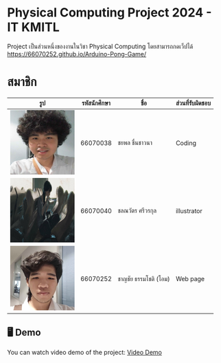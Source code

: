 # Physical Computing Project 2024 - IT KMITL
Project เป็นส่วนหนึ่งของงานในวิชา Physical Computing โดยสามารถกดเว็ปได้
https://66070252.github.io/Arduino-Pong-Game/
# สมาชิก

| รูป | รหัสนักศึกษา     | ชื่อ                  | ส่วนที่รับผิดชอบ               |
| --- | -------- | --------------------- | ------------------------------ |
|   <img height="150" src="assets/1.jpg" width="150"/>  | 66070038 | ชยพล ชื่นชาวนา       | Coding               |
|   <img height="150" src="assets/5679268.jpg" width="150"/>  | 66070040 | ชลณวัตร ศรีวรกุล | illustrator              |
|   <img height="150" src="assets/3.jpg" width="150"/>  | 66070252 | ชาญชัย ธรรมโชติ  (โอม)  | Web page     |

## 🖥️ Demo
You can watch video demo of the project: [Video Demo](https://www.youtube.com/watch?v=dQw4w9WgXcQ)
